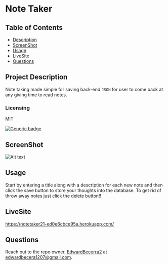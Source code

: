 
  # Note Taker

  ## Table of Contents
  - [Description](#project-description)
  - [ScreenShot](#screenshot)
  - [Usage](#usage)
  - [LiveSite](#livesite)
  - [Questions](#questions)


  ## Project Description
  Note taking made simple for saving back-end `JSON` for user to come back at any giving time to read notes.
  
  ### Licensing 
  MIT
  
  [![Generic badge](https://img.shields.io/badge/License-MIT-green.svg)](https://choosealicense.com/licenses/mit/.)
  

  ## ScreenShot
  ![Alt text](<Screenshot 2024-04-02 at 2.33.37 PM-1.png>)


  ## Usage 
  Start by entering a title along with a description for each new note and then click the save button to store your thoughts into the database. To get rid of throw away notes just click the delete button!! 

  ## LiveSite
  https://notetaker21-ed0e6cbce95a.herokuapp.com/

  ## Questions
  Reach out to the repo owner, [EdwardBecerra2](https://github.com/EdwardBecerra2) at edwardbecera1207@gmail.com.
  